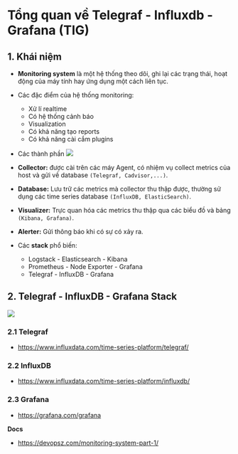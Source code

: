 # Tổng quan về Telegraf - Influxdb - Grafana (TIG)
## 1. Khái niệm 
- **Monitoring system** là một hệ thống theo dõi, ghi lại các trạng thái, hoạt động của máy tính hay ứng dụng một cách liên tục.
- Các đặc điểm của hệ thống monitoring:
   + Xử lí realtime 
   + Có hệ thống cảnh báo
   + Visualization
   + Có khả năng tạo reports
   + Có khả năng cài cắm plugins
- Các thành phần 
![](https://i.ibb.co/6vfCKNq/Monitor-System.png)

- **Collector:** được cài trên các máy Agent, có nhiệm vụ collect metrics của host và gửi về database `(Telegraf, Cadvisor,...)`. 
- **Database:** Lưu trữ các metrics mà collector thu thập được, thường sử dụng các time series database `(InfluxDB, ElasticSearch)`.
- **Visualizer:** Trực quan hóa các metrics thu thập qua các biểu đồ và bảng `(Kibana, Grafana)`.
- **Alerter:** Gửi thông báo khi có sự có xảy ra.
- Các **stack** phổ biến:
  + Logstack - Elasticsearch - Kibana
  + Prometheus - Node Exporter - Grafana
  + Telegraf - InfluxDB - Grafana

## 2. Telegraf - InfluxDB - Grafana Stack
![](https://i.ibb.co/st8Fkm9/TIG.png)

### 2.1 Telegraf 
- https://www.influxdata.com/time-series-platform/telegraf/

### 2.2 InfluxDB 
- https://www.influxdata.com/time-series-platform/influxdb/

### 2.3 Grafana
- https://grafana.com/grafana

__Docs__
- https://devopsz.com/monitoring-system-part-1/

